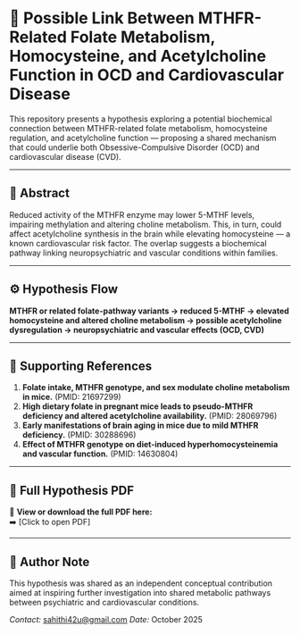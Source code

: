# 🧠 Possible Link Between MTHFR-Related Folate Metabolism, Homocysteine, and Acetylcholine Function in OCD and Cardiovascular Disease

This repository presents a hypothesis exploring a potential biochemical connection between MTHFR-related folate metabolism, homocysteine regulation, and acetylcholine function — proposing a shared mechanism that could underlie both Obsessive-Compulsive Disorder (OCD) and cardiovascular disease (CVD).

---

## 🔬 Abstract

Reduced activity of the MTHFR enzyme may lower 5-MTHF levels, impairing methylation and altering choline metabolism. This, in turn, could affect acetylcholine synthesis in the brain while elevating homocysteine — a known cardiovascular risk factor. The overlap suggests a biochemical pathway linking neuropsychiatric and vascular conditions within families.

---

## ⚙️ Hypothesis Flow

**MTHFR or related folate-pathway variants → reduced 5-MTHF → elevated homocysteine and altered choline metabolism → possible acetylcholine dysregulation → neuropsychiatric and vascular effects (OCD, CVD)**

---

## 🧩 Supporting References

1. **Folate intake, MTHFR genotype, and sex modulate choline metabolism in mice.** (PMID: 21697299)  
2. **High dietary folate in pregnant mice leads to pseudo-MTHFR deficiency and altered acetylcholine availability.** (PMID: 28069796)  
3. **Early manifestations of brain aging in mice due to mild MTHFR deficiency.** (PMID: 30288696)  
4. **Effect of MTHFR genotype on diet-induced hyperhomocysteinemia and vascular function.** (PMID: 14630804)

---

## 🧾 Full Hypothesis PDF

📘 **View or download the full PDF here:**  
➡️ [Click to open PDF]

---

## 💬 Author Note

This hypothesis was shared as an independent conceptual contribution aimed at inspiring further investigation into shared metabolic pathways between psychiatric and cardiovascular conditions.

*Contact:* sahithi42u@gmail.com 
*Date:* October 2025
